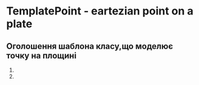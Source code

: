 # TemplatePoint - eartezian point on a plate
## Оголошення шаблона класу,що моделює точку на площині 
1.
2.

